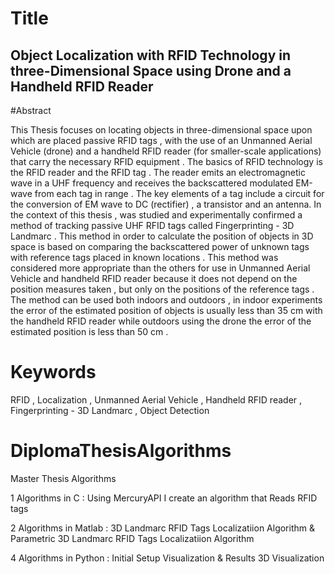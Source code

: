 
# Title

## Object Localization with RFID Technology in three-Dimensional Space using Drone and a Handheld RFID Reader


#Abstract

This Thesis focuses on locating objects in three-dimensional space upon which are placed passive RFID tags , with the use of an Unmanned Aerial Vehicle (drone) and a handheld RFID reader (for smaller-scale applications) that carry the necessary RFID equipment . The basics of RFID technology is the RFID reader and the RFID tag . The reader emits an electromagnetic wave in a UHF frequency and receives the backscattered modulated EM-wave from each tag in range . The key elements of a tag include a circuit for the conversion of EM wave to DC (rectifier) , a transistor and an antenna. In the context of this thesis , was studied and experimentally confirmed a method of tracking passive UHF RFID tags called Fingerprinting - 3D Landmarc . This method in order to calculate the position of objects in 3D space is based on comparing the backscattered power of unknown tags with reference tags placed in known locations . This method was considered more appropriate than the others for use in Unmanned Aerial Vehicle and handheld RFID reader because it does not depend on the position measures taken , but only on the positions of the reference tags . The method can be used both indoors and outdoors , in indoor experiments the error of the estimated position of objects is usually less than 35 cm with the handheld RFID reader while outdoors using the drone the error of the estimated position is less than 50 cm .

# Keywords

RFID , Localization , Unmanned Aerial Vehicle , Handheld RFID reader , Fingerprinting - 3D Landmarc , Object Detection 


# DiplomaThesisAlgorithms 
Master Thesis Algorithms 


1 Algorithms in C :  Using MercuryAPI  I create an algorithm that Reads RFID tags 

2 Algorithms in Matlab : 3D Landmarc RFID Tags Localizatiion Algorithm  & Parametric 3D Landmarc RFID Tags Localizatiion Algorithm

4 Algorithms in Python  : Initial Setup Visualization  & Results 3D Visualization 
